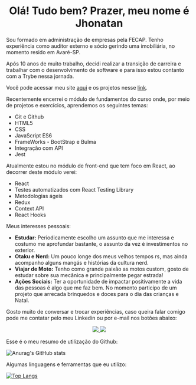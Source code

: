 <H1 align="center">Olá! Tudo bem? Prazer, meu nome é Jhonatan</H1>

<p>Sou formado em administração de empresas pela FECAP. Tenho experiência como auditor externo e sócio gerindo uma imobiliária, no momento resido em Avaré-SP.</p>

<p>Após 10 anos de muito trabalho, decidi realizar a transição de carreira e trabalhar com o desenvolvimento de software e para isso estou contanto com a Trybe nessa jornada.</p>

<p>Você pode acessar meu site <a href="https://jiarguello.github.io" target="_blank">aqui</a> e os projetos nesse <a href="https://jiarguello.github.io/projects.html" target="_blank">link</a>.</p>

<p>Recentemente encerrei o módulo de fundamentos do curso onde, por meio de projetos e exercícios, aprendemos os seguintes temas:</p>

<ul>
  <li>Git e Github</li>
  <li>HTML5</li>
  <li>CSS</li>
  <li>JavaScript ES6</li>
  <li>FrameWorks - BootStrap e Bulma</li>
  <li>Integração com API</li>
  <li>Jest</li>
</ul>

<p>Atualmente estou no módulo de front-end que tem foco em React, ao decorrer deste módulo verei:</p>

<ul>
  <li>React</li>
  <li>Testes automatizados com React Testing Library</li>
  <li>Metodologias ágeis</li>
  <li>Redux</li>
  <li>Context API</li>
  <li>React Hooks</li>
</ul>


Meus interesses pessoais:

- <b>Estudar:</b> Periodicamente escolho um assunto que me interessa e costumo me aprofundar bastante, o assunto da vez é investimentos no exterior.
- <b>Otaku e Nerd:</b> Um pouco longe dos meus velhos tempos rs, mas ainda acompanho alguns mangás e histórias da cultura nerd.
- <b>Viajar de Moto:</b> Tenho como grande paixão as motos custom, gosto de estudar sobre sua mecânica e principalmente pegar estrada!
- <b>Ações Sociais:</b> Ter a oportunidade de impactar positivamente a vida das pessoas é algo que me faz bem. No momento participo de um projeto que arrecada brinquedos e doces para o dia das crianças e Natal.


Gosto muito de conversar e trocar experiências, caso queira falar comigo pode me contatar pelo meu Linkedin ou por e-mail nos botões abaixo:

<p align="center">
  <a href="https://www.linkedin.com/in/jhonatan-arguello/">
    <img href="https://www.linkedin.com/in/jhonatan-arguello/" src="https://img.shields.io/badge/LinkedIn-0077B5?style=for-the-badge&logo=linkedin&logoColor=white"/>
  </a>
  <a href="mailto:jhonatan.arguello@gmail.com?subject=Olá!">
    <img src="https://img.shields.io/badge/Gmail-D14836?style=for-the-badge&logo=gmail&logoColor=white" />
  </a>
</p>

<p>Esse é o meu resumo de utilização do Github:</p>

![Anurag's GitHub stats](https://github-readme-stats.vercel.app/api?username=jiarguello&show_icons=true&theme=gotham)


<p>Algumas linguagens e ferramentas que eu utilizo:</p>


[![Top Langs](https://github-readme-stats.vercel.app/api/top-langs/?username=jiarguello)](https://github.com/jiarguello/github-readme-stats)
